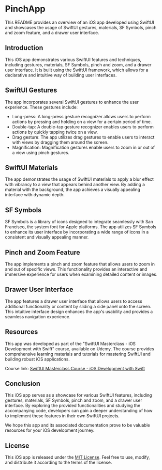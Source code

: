 # PinchApp

This README provides an overview of an iOS app developed using SwiftUI and showcases the usage of SwiftUI gestures, materials, SF Symbols, pinch and zoom feature, and a drawer user interface.

## Introduction

This iOS app demonstrates various SwiftUI features and techniques, including gestures, materials, SF Symbols, pinch and zoom, and a drawer user interface. It is built using the SwiftUI framework, which allows for a declarative and intuitive way of building user interfaces.

## SwiftUI Gestures

The app incorporates several SwiftUI gestures to enhance the user experience. These gestures include:

- Long-press: A long-press gesture recognizer allows users to perform actions by pressing and holding on a view for a certain period of time.
- Double-tap: A double-tap gesture recognizer enables users to perform actions by quickly tapping twice on a view.
- Drag gesture: The app utilizes drag gestures to enable users to interact with views by dragging them around the screen.
- Magnification: Magnification gestures enable users to zoom in or out of a view using pinch gestures.

## SwiftUI Materials

The app demonstrates the usage of SwiftUI materials to apply a blur effect with vibrancy to a view that appears behind another view. By adding a material with the background, the app achieves a visually appealing interface with dynamic depth.

## SF Symbols

SF Symbols is a library of icons designed to integrate seamlessly with San Francisco, the system font for Apple platforms. The app utilizes SF Symbols to enhance its user interface by incorporating a wide range of icons in a consistent and visually appealing manner.

## Pinch and Zoom Feature

The app implements a pinch and zoom feature that allows users to zoom in and out of specific views. This functionality provides an interactive and immersive experience for users when examining detailed content or images.

## Drawer User Interface

The app features a drawer user interface that allows users to access additional functionality or content by sliding a side panel onto the screen. This intuitive interface design enhances the app's usability and provides a seamless navigation experience.

## Resources

This app was developed as part of the "SwiftUI Masterclass - iOS Development with Swift" course, available on Udemy. The course provides comprehensive learning materials and tutorials for mastering SwiftUI and building robust iOS applications.

Course link: [SwiftUI Masterclass Course - iOS Development with Swift](https://www.udemy.com/course/swiftui-masterclass-course-ios-development-with-swift/)

## Conclusion

This iOS app serves as a showcase for various SwiftUI features, including gestures, materials, SF Symbols, pinch and zoom, and a drawer user interface. By exploring the provided functionalities and studying the accompanying code, developers can gain a deeper understanding of how to implement these features in their own SwiftUI projects.

We hope this app and its associated documentation prove to be valuable resources for your iOS development journey.

## License

This iOS app is released under the [MIT License](LICENSE). Feel free to use, modify, and distribute it according to the terms of the license.

